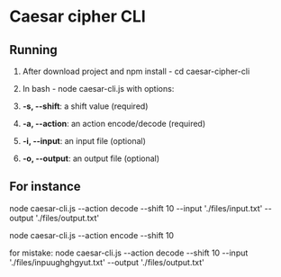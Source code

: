 # Caesar cipher CLI

## Running

1. After download project and npm install - cd caesar-cipher-cli
2. In bash - node caesar-cli.js with options:

  1. **-s, --shift**: a shift value (required)
  2. **-a, --action**: an action encode/decode (required)
  3. **-i, --input**: an input file (optional)
  4. **-o, --output**: an output file (optional)

## For instance

node caesar-cli.js --action decode --shift 10 --input './files/input.txt' --output './files/output.txt'

node caesar-cli.js --action encode --shift 10

for mistake:
  node caesar-cli.js --action decode --shift 10 --input './files/inpuughghgyut.txt' --output './files/output.txt'
